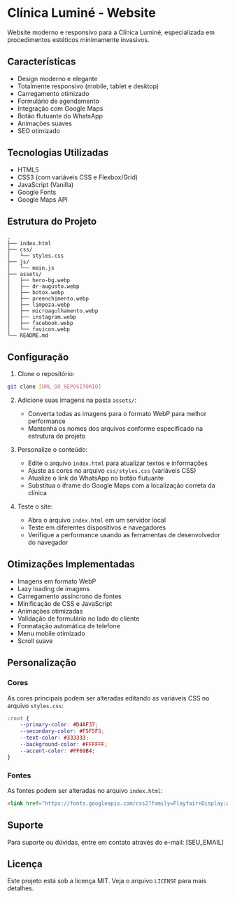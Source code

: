 # Clínica Luminé - Website

Website moderno e responsivo para a Clínica Luminé, especializada em procedimentos estéticos minimamente invasivos.

## Características

- Design moderno e elegante
- Totalmente responsivo (mobile, tablet e desktop)
- Carregamento otimizado
- Formulário de agendamento
- Integração com Google Maps
- Botão flutuante do WhatsApp
- Animações suaves
- SEO otimizado

## Tecnologias Utilizadas

- HTML5
- CSS3 (com variáveis CSS e Flexbox/Grid)
- JavaScript (Vanilla)
- Google Fonts
- Google Maps API

## Estrutura do Projeto

```
.
├── index.html
├── css/
│   └── styles.css
├── js/
│   └── main.js
├── assets/
│   ├── hero-bg.webp
│   ├── dr-augusto.webp
│   ├── botox.webp
│   ├── preenchimento.webp
│   ├── limpeza.webp
│   ├── microagulhamento.webp
│   ├── instagram.webp
│   ├── facebook.webp
│   └── favicon.webp
└── README.md
```

## Configuração

1. Clone o repositório:
```bash
git clone [URL_DO_REPOSITÓRIO]
```

2. Adicione suas imagens na pasta `assets/`:
   - Converta todas as imagens para o formato WebP para melhor performance
   - Mantenha os nomes dos arquivos conforme especificado na estrutura do projeto

3. Personalize o conteúdo:
   - Edite o arquivo `index.html` para atualizar textos e informações
   - Ajuste as cores no arquivo `css/styles.css` (variáveis CSS)
   - Atualize o link do WhatsApp no botão flutuante
   - Substitua o iframe do Google Maps com a localização correta da clínica

4. Teste o site:
   - Abra o arquivo `index.html` em um servidor local
   - Teste em diferentes dispositivos e navegadores
   - Verifique a performance usando as ferramentas de desenvolvedor do navegador

## Otimizações Implementadas

- Imagens em formato WebP
- Lazy loading de imagens
- Carregamento assíncrono de fontes
- Minificação de CSS e JavaScript
- Animações otimizadas
- Validação de formulário no lado do cliente
- Formatação automática de telefone
- Menu mobile otimizado
- Scroll suave

## Personalização

### Cores
As cores principais podem ser alteradas editando as variáveis CSS no arquivo `styles.css`:

```css
:root {
    --primary-color: #D4AF37;
    --secondary-color: #F5F5F5;
    --text-color: #333333;
    --background-color: #FFFFFF;
    --accent-color: #FF69B4;
}
```

### Fontes
As fontes podem ser alteradas no arquivo `index.html`:

```html
<link href="https://fonts.googleapis.com/css2?family=Playfair+Display:wght@400;600&family=Poppins:wght@300;400;500;600&display=swap" rel="stylesheet">
```

## Suporte

Para suporte ou dúvidas, entre em contato através do e-mail: [SEU_EMAIL]

## Licença

Este projeto está sob a licença MIT. Veja o arquivo `LICENSE` para mais detalhes. 